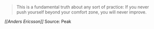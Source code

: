 > This is a fundamental truth about any sort of practice: If you never push yourself beyond your comfort zone, you will never improve.

*[[Anders Ericsson]]*
Source: Peak 